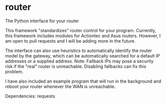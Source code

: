 # router
The Python interface for your router

This framework "standardizes" router control for your program. Currently, this framework includes modules for Actiontec and Asus routers. However, I am open to pull requests and
I will be adding more in the future.

The interface can also use heuristics to automatically identify the router model
by the gateway, which can be automatically searched for a default IP addresses or
a supplied address. Note: Fallback IPs may pose a security risk if the "real" router
is unreachable. Disabling fallbacks can fix this problem.

I have also included an example program that will run in the background and reboot your
router whenever the WAN is unreachable.

Dependencies: requests
